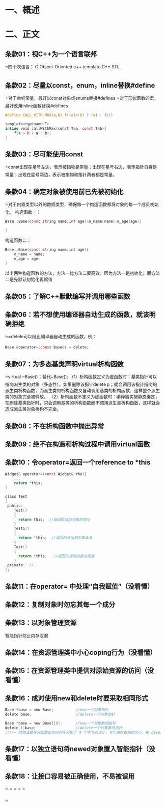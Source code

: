 # 一、概述
# 二、正文
## 条款01：视C++为一个语言联邦
⭐四个次语言：
C
Object-Oriented c++
template C++
STL
## 条款02：尽量以const，enum，inline替换#define
⭐对于单纯常量，最好以const对象或enums替换#defines
⭐对于形似函数的宏，最好改用inline函数替换#defines
```c
#define CALL_WITH_MAX(a,b) f((a)>(b) ? (a) : (b))

template<typename T>
inline void callWithMax(const T&a, const T&b){
    f(a > b ? a : b);
}
```

## 条款03：尽可能使用const
⭐const出现在星号左边，表示被指物是常量；出现在星号右边，表示指针自身是常量；出现在星号两边，表示被指物和指针两者都是常量。

## 条款04：确定对象被使用前已先被初始化
⭐对于内置类型以外的数据类型，确保每一个构造函数都将对象的每一个成员初始化。
构造函数一：
```c
Base::Base(const string name,int age):m_name(name),m_age(age){

}
```
构造函数二：
```c
Base::Base(const string name,int age){
    m_name = name;
    m_age = age;
}
```
以上两种构造函数的方法，方法一比方法二要高效，因为方法一是初始化，而方法二是先默认初始化再赋值

## 条款05：了解C++默默编写并调用哪些函数
## 条款06：若不想使用编译器自动生成的函数，就该明确拒绝
⭐=delete可以阻止编译器自动生成的函数，例：
```c
Base &operator=(const Base&) = delete;
```

## 条款07：为多态基类声明virtual析构函数
⭐virtual ~Base()；替代~Base();
（1）析构函数定义为虚函数时：基类指针可以指向派生类的对象（多态性），如果删除该指针delete p；就会调用该指针指向的派生类析构函数，而派生类的析构函数又自动调用基类的析构函数，这样整个派生类的对象完全被释放。
（2）析构函数不定义为虚函数时：编译器实施静态绑定，在删除基类指针时，只会调用基类的析构函数而不调用派生类析构函数，这样就会造成派生类对象析构不完全。

## 条款08：不在析构函数中抛出异常

## 条款09：绝不在构造和析构过程中调用virtual函数

## 条款10：令operator=返回一个reference to *this
```c
Widget& operator=(const Widget& rhs){
    ...
    return *this;
}
```
```c
class Test
{
 public: 
    Test()
    { 
      return this;  //返回的当前对象的地址
    }
    Test&()
    { 
      return *this;  //返回的是当前对象本身
    }
    Test()
    { 
      return *this;   //返回的当前对象的克隆
    }
 private:  //...
};
```
## 条款11：在operator= 中处理“自我赋值”（没看懂）

## 条款12：复制对象时勿忘其每一个成分
## 条款13：以对象管理资源
智能指针防止内存泄漏

## 条款14：在资源管理类中小心coping行为（没看懂）

## 条款15：在资源管理类中提供对原始资源的访问（没看懂）

## 条款16：成对使用new和delete时要采取相同形式
```c
Base *base = new Base;          //new一个对象指针
delete base;                    //delete一个对象指针

Base *base = new Base[10];      //new一个对象数组指针
delete []base;                  //delete一个对象数组指针
//C++ 的做法是在分配数组空间时多分配了 4 个字节的大小，专门保存数组的大小，在 delete [] 时就可以取出这个保存的数，就知道了需要调用析构函数多少次了。
```

## 条款17：以独立语句将newed对象置入智能指针（没看懂）
## 条款18：让接口容易被正确使用，不易被误用

⭐
⭐
⭐
⭐
⭐

⭐